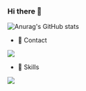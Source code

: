 ### Hi there 👋

<!--
**Hanadoggy/Hanadoggy** is a ✨ _special_ ✨ repository because its `README.md` (this file) appears on your GitHub profile.

Here are some ideas to get you started:

- 🔭 I’m currently working on ...
- 🌱 I’m currently learning ...
- 👯 I’m looking to collaborate on ...
- 🤔 I’m looking for help with ...
- 💬 Ask me about ...
- 📫 How to reach me: ...
- 😄 Pronouns: ...
- ⚡ Fun fact: ...
-->
![Anurag's GitHub stats](https://github-readme-stats.vercel.app/api?username=Hanadoggy&show_icons=true)

- 💬 Contact

<a href="https://www.linkedin.com/in/익현-배-257457288/"><img src="https://img.shields.io/badge/linkedin-0A66C2?style=flat-square&logo=linkedin&logoColor=white"/></a>

- 🔭 Skills

<img src="https://img.shields.io/badge/spring-6DB33F?style=flat-square&logo=spring&logoColor=white"/>
